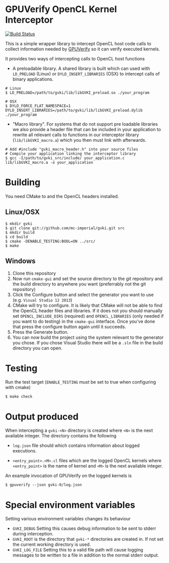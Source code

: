 GPUVerify OpenCL Kernel Interceptor
===================================

[![Build Status](https://travis-ci.org/mc-imperial/gvki.svg?branch=master)](https://travis-ci.org/mc-imperial/gvki)

This is a simple wrapper library to intercept OpenCL host code calls to collect
information needed by [GPUVerify](http://multicore.doc.ic.ac.uk/tools/GPUVerify/) so it can verify executed kernels.

It provides two ways of intercepting calls to OpenCL host functions

* A preloadable library. A shared library is built which
  can used with ``LD_PRELOAD`` (Linux) or ``DYLD_INSERT_LIBRARIES`` (OSX) to
  intercept calls of binary applications.

```
# Linux
$ LD_PRELOAD=/path/to/gvki/lib/libGVKI_preload.so ./your_program

# OSX
$ DYLD_FORCE_FLAT_NAMESPACE=1 DYLD_INSERT_LIBRARIES=/path/to/gvki/lib/libGVKI_preload.dylib ./your_program
```

* "Macro library". For systems that do not support pre loadable libraries we also
  provide a header file that can be included in your application to rewrite all
  relevant calls to functions in our interceptor library
  (``lib/libGVKI_macro.a``) which you then must link with afterwards.

```
# Add #include "gvki_macro_header.h" into your source files
# Compile your application linking the interceptor library
$ gcc -I/path/to/gvki_src/include/ your_application.c lib/libGVKI_macro.a -o your_application
```

Building
========

You need CMake to and the OpenCL headers installed.

Linux/OSX
---------

```
$ mkdir gvki
$ git clone git://github.com/mc-imperial/gvki.git src
$ mkdir build
$ cd build
$ cmake -DENABLE_TESTING:BOOL=ON ../src/
$ make
```

Windows
-------

1. Clone this repository
2. Now run ``cmake-gui`` and set the source directory to the git repository and
   the build directory to anywhere you want (preferrably not the git repository)
3. Click the Configure button and select the generator you want to use (e.g.
   ``Visual Studio 12 2013``)
4. CMake will try to configure. It is likely that CMake will not be able to
   find the OpenCL header files and libraries. If it does not you should
   manually set ``OPENCL_INCLUDE_DIRS`` (required) and ``OPENCL_LIBRARIES``
   (only needed if you want to do testing) in the ``cmake-gui`` interface. Once
   you've done that press the configure button again until it succeeds.
5. Press the Generate button.
6. You can now build the project using the system relevant to the generator
   you chose. If you chose Visual Studio there will be a ``.sln`` file in the
   build directory you can open.

Testing
=======

Run the test target (``ENABLE_TESTING`` must be set to true when configuring with cmake)

```
$ make check
```

Output produced
===============

When intercepting a ``gvki-<N>`` directory is created where ``<N>``
is the next available integer. The directory contains the following

* ``log.json`` file should which contains information about logged
  executions.

* ``<entry_point>.<M>.cl`` files which are the logged OpenCL kernels
  where ``<entry_point>`` is the name of kernel and ``<M>`` is the next
  available integer.

An example invocation of GPUVerify on the logged kernels is

```
$ gpuverify --json gvki-0/log.json
```


Special environment variables
=============================

Setting various environment variables changes its behaviour

* ``GVKI_DEBUG`` Setting this causes debug information to be sent to stderr during interception.
* ``GVKI_ROOT`` is the directory that ``gvki-*`` directories are created in. If not set the current working
  directory is used.
* ``GVKI_LOG_FILE`` Setting this to a valid file path will cause logging messages to be written to a file in addition to the normal stderr output.
